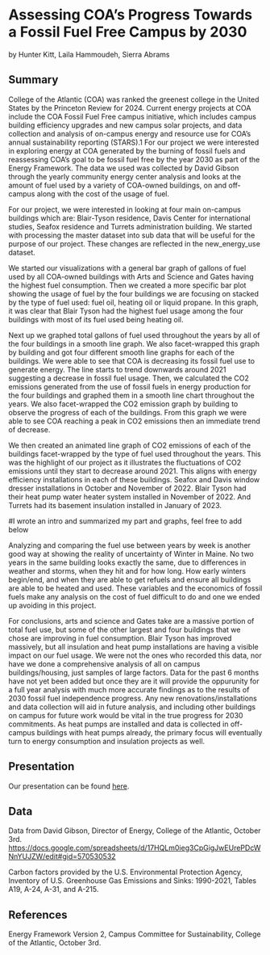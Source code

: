Assessing COA’s Progress Towards a Fossil Fuel Free Campus by 2030
================
by Hunter Kitt, Laila Hammoudeh, Sierra Abrams

## Summary

College of the Atlantic (COA) was ranked the greenest college in the
United States by the Princeton Review for 2024. Current energy projects
at COA include the COA Fossil Fuel Free campus initiative, which
includes campus building efficiency upgrades and new campus solar
projects, and data collection and analysis of on-campus energy and
resource use for COA’s annual sustainability reporting (STARS).1 For our
project we were interested in exploring energy at COA generated by the
burning of fossil fuels and reassessing COA’s goal to be fossil fuel
free by the year 2030 as part of the Energy Framework. The data we used
was collected by David Gibson through the yearly community energy center
analysis and looks at the amount of fuel used by a variety of COA-owned
buildings, on and off-campus along with the cost of the usage of fuel.

For our project, we were interested in looking at four main on-campus
buildings which are: Blair-Tyson residence, Davis Center for
international studies, Seafox residence and Turrets administration
building. We started with processing the master dataset into sub data
that will be useful for the purpose of our project. These changes are
reflected in the new_energy_use dataset.

We started our visualizations with a general bar graph of gallons of
fuel used by all COA-owned buildings with Arts and Science and Gates
having the highest fuel consumption. Then we created a more specific bar
plot showing the usage of fuel by the four buildings we are focusing on
stacked by the type of fuel used: fuel oil, heating oil or liquid
propane. In this graph, it was clear that Blair Tyson had the highest
fuel usage among the four buildings with most of its fuel used being
heating oil.

Next up we graphed total gallons of fuel used throughout the years by
all of the four buildings in a smooth line graph. We also facet-wrapped
this graph by building and got four different smooth line graphs for
each of the buildings. We were able to see that COA is decreasing its
fossil fuel use to generate energy. The line starts to trend downwards
around 2021 suggesting a decrease in fossil fuel usage. Then, we
calculated the CO2 emissions generated from the use of fossil fuels in
energy production for the four buildings and graphed them in a smooth
line chart throughout the years. We also facet-wrapped the CO2 emission
graph by building to observe the progress of each of the buildings. From
this graph we were able to see COA reaching a peak in CO2 emissions then
an immediate trend of decrease.

We then created an animated line graph of CO2 emissions of each of the
buildings facet-wrapped by the type of fuel used throughout the years.
This was the highlight of our project as it illustrates the fluctuations
of CO2 emissions until they start to decrease around 2021. This aligns
with energy efficiency installations in each of these buildings. Seafox
and Davis window dresser installations in October and November of 2022.
Blair Tyson had their heat pump water heater system installed in
November of 2022. And Turrets had its basement insulation installed in
January of 2023.

\#I wrote an intro and summarized my part and graphs, feel free to add
below

Analyzing and comparing the fuel use between years by week is another
good way at showing the reality of uncertainty of Winter in Maine. No
two years in the same building looks exactly the same, due to
differences in weather and storms, when they hit and for how long. How
early winters begin/end, and when they are able to get refuels and
ensure all buildings are able to be heated and used. These variables and
the economics of fossil fuels make any analysis on the cost of fuel
difficult to do and one we ended up avoiding in this project.

For conclusions, arts and science and Gates take are a massive portion
of total fuel use, but some of the other largest and four buildings that
we chose are improving in fuel consumption. Blair Tyson has improved
massively, but all insulation and heat pump installations are having a
visible impact on our fuel usage. We were not the ones who recorded this
data, nor have we done a comprehensive analysis of all on campus
buildings/housing, just samples of large factors. Data for the past 6
months have not yet been added but once they are it will provide the
oppurunity for a full year analysis with much more accurate findings as
to the results of 2030 fossil fuel independence progress. Any new
renovations/installations and data collection will aid in future
analysis, and including other buildings on campus for future work would
be vital in the true progress for 2030 commitments. As heat pumps are
installed and data is collected in off-campus buildings with heat pumps
already, the primary focus will eventually turn to energy consumption
and insulation projects as well.

## Presentation

Our presentation can be found
[here](https://docs.google.com/presentation/d/1t2GxDbUH6NDmP4Pe5QId8575PwLDZYPMa0FtLBfIIRo/edit#slide=id.p).

## Data

Data from David Gibson, Director of Energy, College of the Atlantic,
October 3rd.
<https://docs.google.com/spreadsheets/d/17HQLm0ieg3CpGigJwEUrePDcWNnYUJZW/edit#gid=570530532>

Carbon factors provided by the U.S. Environmental Protection Agency,
Inventory of U.S. Greenhouse Gas Emissions and Sinks: 1990-2021, Tables
A19, A-24, A-31, and A-215.

## References

Energy Framework Version 2, Campus Committee for Sustainability, College
of the Atlantic, October 3rd.
